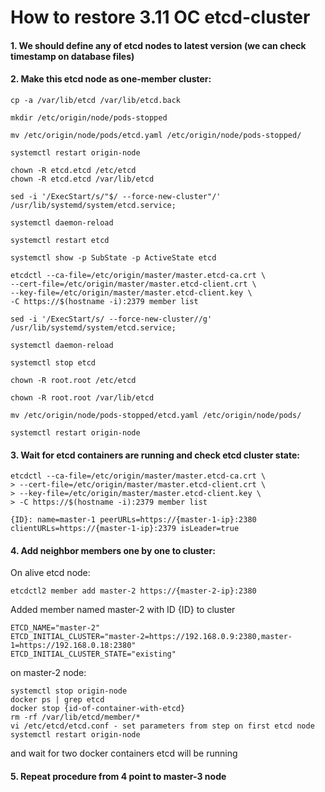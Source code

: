 # How to restore 3.11 OC etcd-cluster
#### 1. We should define any of etcd nodes to latest version (we can check timestamp on database files)
#### 2. Make this etcd node as one-member cluster:
```
cp -a /var/lib/etcd /var/lib/etcd.back

mkdir /etc/origin/node/pods-stopped

mv /etc/origin/node/pods/etcd.yaml /etc/origin/node/pods-stopped/

systemctl restart origin-node

chown -R etcd.etcd /etc/etcd
chown -R etcd.etcd /var/lib/etcd

sed -i '/ExecStart/s/"$/ --force-new-cluster"/' /usr/lib/systemd/system/etcd.service;

systemctl daemon-reload

systemctl restart etcd

systemctl show -p SubState -p ActiveState etcd

etcdctl --ca-file=/etc/origin/master/master.etcd-ca.crt \
--cert-file=/etc/origin/master/master.etcd-client.crt \
--key-file=/etc/origin/master/master.etcd-client.key \
-C https://$(hostname -i):2379 member list

sed -i '/ExecStart/s/ --force-new-cluster//g' /usr/lib/systemd/system/etcd.service;

systemctl daemon-reload

systemctl stop etcd

chown -R root.root /etc/etcd

chown -R root.root /var/lib/etcd

mv /etc/origin/node/pods-stopped/etcd.yaml /etc/origin/node/pods/

systemctl restart origin-node

```

#### 3. Wait for etcd containers are running and check etcd cluster state:
```
etcdctl --ca-file=/etc/origin/master/master.etcd-ca.crt \
> --cert-file=/etc/origin/master/master.etcd-client.crt \
> --key-file=/etc/origin/master/master.etcd-client.key \
> -C https://$(hostname -i):2379 member list

{ID}: name=master-1 peerURLs=https://{master-1-ip}:2380 clientURLs=https://{master-1-ip}:2379 isLeader=true
```
#### 4. Add neighbor members one by one to cluster:
On alive etcd node:
```
etcdctl2 member add master-2 https://{master-2-ip}:2380
```
Added member named master-2 with ID {ID} to cluster
```
ETCD_NAME="master-2"
ETCD_INITIAL_CLUSTER="master-2=https://192.168.0.9:2380,master-1=https://192.168.0.18:2380"
ETCD_INITIAL_CLUSTER_STATE="existing"
```
on master-2 node:
```
systemctl stop origin-node
docker ps | grep etcd
docker stop {id-of-container-with-etcd}
rm -rf /var/lib/etcd/member/*
vi /etc/etcd/etcd.conf - set parameters from step on first etcd node
systemctl restart origin-node
```
and wait for two docker containers etcd will be running

#### 5. Repeat procedure from 4 point to master-3 node